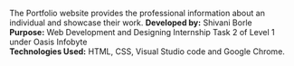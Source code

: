 The Portfolio website provides the professional information about an individual and showcase their work.
<b>Developed by:</b> Shivani Borle<br>
<b>Purpose:</b> Web Development and Designing Internship Task 2 of Level 1 under Oasis Infobyte<br>
<b>Technologies Used:</b> HTML, CSS, Visual Studio code and Google Chrome.<br>
